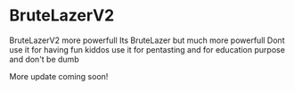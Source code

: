 # BruteLazerV2
BruteLazerV2 more powerfull
Its BruteLazer but much more powerfull Dont use it for having fun kiddos use it for pentasting and for education purpose and don't be dumb


More update coming soon!
